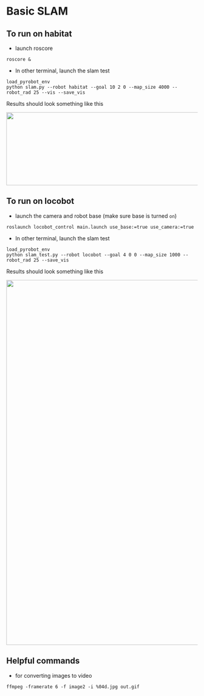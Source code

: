 # Basic SLAM


## To run on habitat

- launch roscore

```
roscore &
```

- In other terminal, launch the slam test

```
load_pyrobot_env
python slam.py --robot habitat --goal 10 2 0 --map_size 4000 --robot_rad 25 --vis --save_vis 
```

 Results should look something like this
<p align="center">
    <img src="https://media.giphy.com/media/eTof1wrCZHXw83tGwH/giphy.gif", width="960" height="192">
</p>
 
## To run on locobot

- launch the camera and robot base (make sure base is turned `on`)

 ```
roslaunch locobot_control main.launch use_base:=true use_camera:=true
```

- In other terminal, launch the slam test

```
load_pyrobot_env
python slam_test.py --robot locobot --goal 4 0 0 --map_size 1000 --robot_rad 25 --save_vis
```

Results should look something like this
<p align="center">
    <img src="https://media.giphy.com/media/sjWJMYAF3NYRXyJj5o/giphy.gif",  width="960" height="">
</p>

## Helpful commands

- for converting images to video

```
ffmpeg -framerate 6 -f image2 -i %04d.jpg out.gif
```
